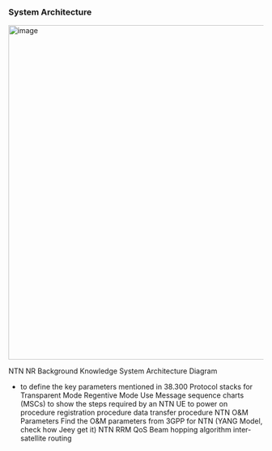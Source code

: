 
### System Architecture
<img width="1102" height="662" alt="image" src="https://github.com/user-attachments/assets/45979783-ed80-44c7-9c9a-0f12fb35c132" />


NTN NR Background Knowledge
System Architecture Diagram
- to define the key parameters mentioned in 38.300
Protocol stacks for
Transparent Mode
Regentive Mode
Use Message sequence charts (MSCs) to show the steps required by an NTN UE to
power on procedure
registration procedure
data transfer procedure
NTN O&M Parameters
Find the O&M parameters from 3GPP for NTN (YANG Model, check how Jeey get it)
NTN RRM
QoS
Beam hopping algorithm
inter-satellite routing
